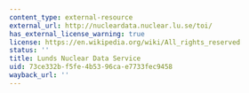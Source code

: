 ```yaml
---
content_type: external-resource
external_url: http://nucleardata.nuclear.lu.se/toi/
has_external_license_warning: true
license: https://en.wikipedia.org/wiki/All_rights_reserved
status: ''
title: Lunds Nuclear Data Service
uid: 73ce332b-f5fe-4b53-96ca-e7733fec9458
wayback_url: ''
---
```

